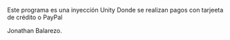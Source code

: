 Este programa es una inyección Unity Donde se realizan pagos con tarjeeta de crédito o PayPal

Jonathan Balarezo.